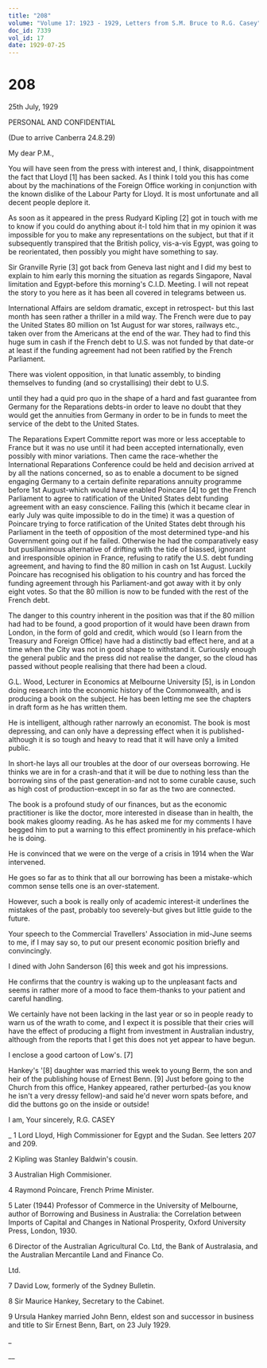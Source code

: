 ```yaml
---
title: "208"
volume: "Volume 17: 1923 - 1929, Letters from S.M. Bruce to R.G. Casey"
doc_id: 7339
vol_id: 17
date: 1929-07-25
---
```


# 208

25th July, 1929

PERSONAL AND CONFIDENTIAL

(Due to arrive Canberra 24.8.29)

My dear P.M.,

You will have seen from the press with interest and, I think, disappointment the fact that Lloyd [1] has been sacked. As I think I told you this has come about by the machinations of the Foreign Office working in conjunction with the known dislike of the Labour Party for Lloyd. It is most unfortunate and all decent people deplore it.

As soon as it appeared in the press Rudyard Kipling [2] got in touch with me to know if you could do anything about it-I told him that in my opinion it was impossible for you to make any representations on the subject, but that if it subsequently transpired that the British policy, vis-a-vis Egypt, was going to be reorientated, then possibly you might have something to say.

Sir Granville Ryrie [3] got back from Geneva last night and I did my best to explain to him early this morning the situation as regards Singapore, Naval limitation and Egypt-before this morning's C.I.D. Meeting. I will not repeat the story to you here as it has been all covered in telegrams between us.

International Affairs are seldom dramatic, except in retrospect- but this last month has seen rather a thriller in a mild way. The French were due to pay the United States 80 million on 1st August for war stores, railways etc., taken over from the Americans at the end of the war. They had to find this huge sum in cash if the French debt to U.S. was not funded by that date-or at least if the funding agreement had not been ratified by the French Parliament.

There was violent opposition, in that lunatic assembly, to binding themselves to funding (and so crystallising) their debt to U.S.

until they had a quid pro quo in the shape of a hard and fast guarantee from Germany for the Reparations debts-in order to leave no doubt that they would get the annuities from Germany in order to be in funds to meet the service of the debt to the United States.

The Reparations Expert Committe report was more or less acceptable to France but it was no use until it had been accepted internationally, even possibly with minor variations. Then came the race-whether the International Reparations Conference could be held and decision arrived at by all the nations concerned, so as to enable a document to be signed engaging Germany to a certain definite reparations annuity programme before 1st August-which would have enabled Poincare [4] to get the French Parliament to agree to ratification of the United States debt funding agreement with an easy conscience. Failing this (which it became clear in early July was quite impossible to do in the time) it was a question of Poincare trying to force ratification of the United States debt through his Parliament in the teeth of opposition of the most determined type-and his Government going out if he failed. Otherwise he had the comparatively easy but pusillanimous alternative of drifting with the tide of biassed, ignorant and irresponsible opinion in France, refusing to ratify the U.S. debt funding agreement, and having to find the 80 million in cash on 1st August. Luckily Poincare has recognised his obligation to his country and has forced the funding agreement through his Parliament-and got away with it by only eight votes. So that the 80 million is now to be funded with the rest of the French debt.

The danger to this country inherent in the position was that if the 80 million had had to be found, a good proportion of it would have been drawn from London, in the form of gold and credit, which would (so I learn from the Treasury and Foreign Office) have had a distinctly bad effect here, and at a time when the City was not in good shape to withstand it. Curiously enough the general public and the press did not realise the danger, so the cloud has passed without people realising that there had been a cloud.

G.L. Wood, Lecturer in Economics at Melbourne University [5], is in London doing research into the economic history of the Commonwealth, and is producing a book on the subject. He has been letting me see the chapters in draft form as he has written them.

He is intelligent, although rather narrowly an economist. The book is most depressing, and can only have a depressing effect when it is published-although it is so tough and heavy to read that it will have only a limited public.

In short-he lays all our troubles at the door of our overseas borrowing. He thinks we are in for a crash-and that it will be due to nothing less than the borrowing sins of the past generation-and not to some curable cause, such as high cost of production-except in so far as the two are connected.

The book is a profound study of our finances, but as the economic practitioner is like the doctor, more interested in disease than in health, the book makes gloomy reading. As he has asked me for my comments I have begged him to put a warning to this effect prominently in his preface-which he is doing.

He is convinced that we were on the verge of a crisis in 1914 when the War intervened.

He goes so far as to think that all our borrowing has been a mistake-which common sense tells one is an over-statement.

However, such a book is really only of academic interest-it underlines the mistakes of the past, probably too severely-but gives but little guide to the future.

Your speech to the Commercial Travellers' Association in mid-June seems to me, if I may say so, to put our present economic position briefly and convincingly.

I dined with John Sanderson [6] this week and got his impressions.

He confirms that the country is waking up to the unpleasant facts and seems in rather more of a mood to face them-thanks to your patient and careful handling.

We certainly have not been lacking in the last year or so in people ready to warn us of the wrath to come, and I expect it is possible that their cries will have the effect of producing a flight from investment in Australian industry, although from the reports that I get this does not yet appear to have begun.

I enclose a good cartoon of Low's. [7]

Hankey's '[8] daughter was married this week to young Berm, the son and heir of the publishing house of Ernest Benn. [9] Just before going to the Church from this office, Hankey appeared, rather perturbed-(as you know he isn't a very dressy fellow)-and said he'd never worn spats before, and did the buttons go on the inside or outside!

I am, Your sincerely, R.G. CASEY 

_ 1 Lord Lloyd, High Commissioner for Egypt and the Sudan. See letters 207 and 209.

2 Kipling was Stanley Baldwin's cousin.

3 Australian High Commisioner.

4 Raymond Poincare, French Prime Minister.

5 Later (1944) Professor of Commerce in the University of Melbourne, author of Borrowing and Business in Australia: the Correlation between Imports of Capital and Changes in National Prosperity, Oxford University Press, London, 1930.

6 Director of the Australian Agricultural Co. Ltd, the Bank of Australasia, and the Australian Mercantile Land and Finance Co.

Ltd.

7 David Low, formerly of the Sydney Bulletin.

8 Sir Maurice Hankey, Secretary to the Cabinet.

9 Ursula Hankey married John Benn, eldest son and successor in business and title to Sir Ernest Benn, Bart, on 23 July 1929.

_

__
